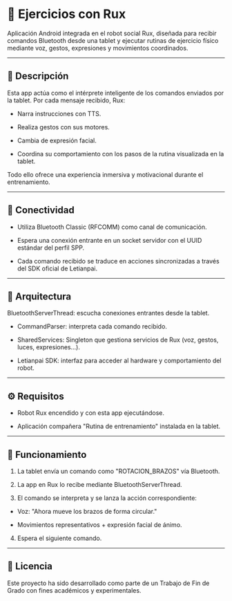 # 🤖 Ejercicios con Rux

Aplicación Android integrada en el robot social Rux, diseñada para recibir comandos Bluetooth desde una tablet y ejecutar rutinas de ejercicio físico mediante voz, gestos, expresiones y movimientos coordinados.

---

## 📱 Descripción
Esta app actúa como el intérprete inteligente de los comandos enviados por la tablet. Por cada mensaje recibido, Rux:

- Narra instrucciones con TTS.

- Realiza gestos con sus motores.

- Cambia de expresión facial.

- Coordina su comportamiento con los pasos de la rutina visualizada en la tablet.

Todo ello ofrece una experiencia inmersiva y motivacional durante el entrenamiento.

---
## 🔌 Conectividad

- Utiliza Bluetooth Classic (RFCOMM) como canal de comunicación.

- Espera una conexión entrante en un socket servidor con el UUID estándar del perfil SPP.

- Cada comando recibido se traduce en acciones sincronizadas a través del SDK oficial de Letianpai.

---

## 🧠 Arquitectura

BluetoothServerThread: escucha conexiones entrantes desde la tablet.

- CommandParser: interpreta cada comando recibido.

- SharedServices: Singleton que gestiona servicios de Rux (voz, gestos, luces, expresiones...).

- Letianpai SDK: interfaz para acceder al hardware y comportamiento del robot.

---

## ⚙️ Requisitos

- Robot Rux encendido y con esta app ejecutándose.

- Aplicación compañera "Rutina de entrenamiento" instalada en la tablet.

---

## 🧪 Funcionamiento

1. La tablet envía un comando como "ROTACION_BRAZOS" vía Bluetooth.

2. La app en Rux lo recibe mediante BluetoothServerThread.

3. El comando se interpreta y se lanza la acción correspondiente:

  - Voz: "Ahora mueve los brazos de forma circular."

  - Movimientos representativos + expresión facial de ánimo.

4. Espera el siguiente comando.

---

## 🧩 Licencia
Este proyecto ha sido desarrollado como parte de un Trabajo de Fin de Grado con fines académicos y experimentales.
